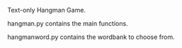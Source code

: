 Text-only Hangman Game.

hangman.py contains the main functions.

hangmanword.py contains the wordbank to choose from.
